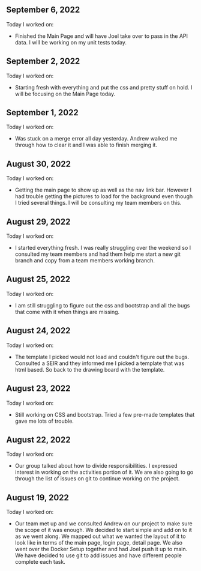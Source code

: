 ## September 6, 2022

Today I worked on:

* Finished the Main Page and will have Joel take over to pass in the API data. I will be working on my unit tests today. 


## September 2, 2022

Today I worked on:

* Starting fresh with everything and put the css and pretty stuff on hold. I will be focusing on the Main Page today. 



## September 1, 2022

Today I worked on:

* Was stuck on a merge error all day yesterday. Andrew walked me through how to clear it and I was able to finish merging it. 


## August 30, 2022

Today I worked on:

* Getting the main page to show up as well as the nav link bar. However I had trouble getting the pictures to load for the background even though I tried several things. I will be consulting my team members on this. 

## August 29, 2022

Today I worked on:

* I started everything fresh. I was really struggling over the weekend so I consulted my team members and had them help me start a new git branch and copy from a team members working branch. 

## August 25, 2022

Today I worked on:

* I am still struggling to figure out the css and bootstrap and all the bugs that come with it when things are missing. 


## August 24, 2022

Today I worked on:

* The template I picked would not load and couldn't figure out the bugs. Consulted a SEIR and they informed me I picked a template that was html based. So back to the drawing board with the template. 

## August 23, 2022

Today I worked on:

* Still working on CSS and bootstrap. Tried a few pre-made templates that gave me lots of trouble. 


## August 22, 2022

Today I worked on:

* Our group talked about how to divide responsibilities. I expressed interest in working on the activities portion of it. We are also going to go through the list of issues on git to continue working on the project. 


## August 19, 2022

Today I worked on:

* Our team met up and we consulted Andrew on our project to make sure the scope of it was enough. We decided to start simple and add on to it as we went along. We mapped out what we wanted the layout of it to look like in terms of the main page, login page, detail page. We also went over the Docker Setup together and had Joel push it up to main. We have decided to use git to add issues and have different people complete each task.  
